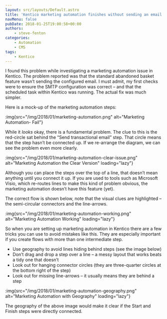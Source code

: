 ```yaml
---
layout: src/layouts/Default.astro
title: 'Kentico marketing automation finishes without sending an email'
navMenu: false
pubDate: 2018-01-25T19:00:58+00:00
authors:
    - steve-fenton
categories:
    - Automation
    - CMS
tags:
    - Kentico
---
```


I found this problem while investigating a marketing automation issue in Kentico. The problem reported was that the standard abandoned basket feature wasn’t sending the configured email. I must admit, my first checks were to ensure the SMTP configuration was correct – and that the scheduled task within Kentico was running. The actual fix was much simpler.

Here is a mock-up of the marketing automation steps:

:img{src="/img/2018/01/marketing-automation.png" alt="Marketing Automation- Fail"}

While it *looks* okay, there is a fundamental problem. The clue to this is the red-circle sat behind the “Send transactional email” step. That circle means that the step hasn’t be connected up. If we re-arrange the diagram, we can see the problem even more clearly.

:img{src="/img/2018/01/marketing-automation-clear-issue.png" alt="Marketing Automation the Clear Version" loading="lazy"}

Although you can place the steps over the top of a line, that doesn’t mean anything until you connect it up. If you are used to tools such as Microsoft Visio, which re-routes lines to make this kind of problem obvious, the marketing automation doesn’t have this feature (yet).

The correct flow is shown below, note that the visual clues are highlighted – the semi-circular connectors and the line-arrows.

:img{src="/img/2018/01/marketing-automation-working.png" alt="Marketing Automation Working" loading="lazy"}

So when you are setting up marketing automation in Kentico there are a few tricks you can use to avoid mistakes like this. They are especially important if you create flows with more than one intermediate step.

- Use geography to avoid lines hiding behind steps (see the image below)
- Don’t drag and drop a step over a line – a messy layout that works beats a tidy one that doesn’t
- Look out for hanging connector circles (they are three-quarter circles at the bottom right of the step)
- Look out for missing line-arrows – it usually means they are behind a step

:img{src="/img/2018/01/marketing-automation-geography.png" alt="Marketing Automation with Geography" loading="lazy"}

The geography of the above image would make it clear if the Start and Finish steps were directly connected.